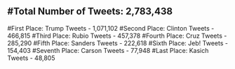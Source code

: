 #Total Number of Tweets: 2,783,438 
---
#First Place: Trump Tweets - 1,071,102
#Second Place: Clinton Tweets - 466,815
#Third Place: Rubio Tweets - 457,378
#Fourth Place: Cruz Tweets - 285,290
#Fifth Place: Sanders Tweets - 222,618
#Sixth Place: Jeb! Tweets - 154,403
#Seventh Place: Carson Tweets - 77,948
#Last Place: Kasich Tweets - 48,805
